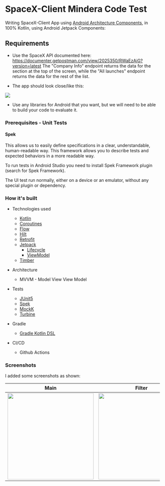 SpaceX-Client Mindera Code Test
==============

Writing SpaceX-Client App using [Android Architecture Components](https://developer.android.com/topic/libraries/architecture/), in 100% Kotlin, using Android Jetpack Components:

Requirements
----
- Use the SpaceX API documented here:
https://documenter.getpostman.com/view/2025350/RWaEzAiG?version=latest
The "Company Info" endpoint returns the data for the section at the top of the screen,
while the "All launches" endpoint returns the data for the rest of the list.
  
- The app should look close/like this:

![](https://i.imgur.com/CDnvqiI.png)
 
- Use any libraries for Android that you want, but we will need to be able to build your code to evaluate it.

### Prerequisites - Unit Tests

#### Spek

This allows us to easily define specifications in a clear, understandable, human-readable way. This framework allows you to describe tests and expected behaviors in a more readable way.

To run tests in Android Studio you need to install Spek Framework plugin (search for Spek Framework).

The UI test run normally, either on a device or an emulator, without any special plugin or dependency.

### How it's built

* Technologies used
    * [Kotlin](https://kotlinlang.org/)
    * [Coroutines](https://kotlinlang.org/docs/reference/coroutines-overview.html)
    * [Flow](https://kotlinlang.org/docs/reference/coroutines/flow.html)
    * [Hilt](https://developer.android.com/training/dependency-injection/hilt-android)
    * [Retrofit](https://square.github.io/retrofit/)
    * [Jetpack](https://developer.android.com/jetpack)
        * [Lifecycle](https://developer.android.com/topic/libraries/architecture/lifecycle)
        * [ViewModel](https://developer.android.com/topic/libraries/architecture/viewmodel)
    * [Timber](https://github.com/JakeWharton/timber)
* Architecture
    * MVVM - Model View View Model

* Tests
    * [JUnit5](https://junit.org/junit5/)
    * [Spek](https://www.spekframework.org/)
    * [MockK](https://github.com/mockk/mockk)
    * [Turbine](https://github.com/cashapp/turbine)

* Gradle
    * [Gradle Kotlin DSL](https://docs.gradle.org/current/userguide/kotlin_dsl.html)

* CI/CD
    * Github Actions

### Screenshots

I added some screenshots as shown:

Main | Filter | 
--- | --- |
<img src="https://i.imgur.com/3qdxfqK.jpg" width="280"/> |<img src="https://i.imgur.com/gRD1rWD.jpg" width="280"/> | 
